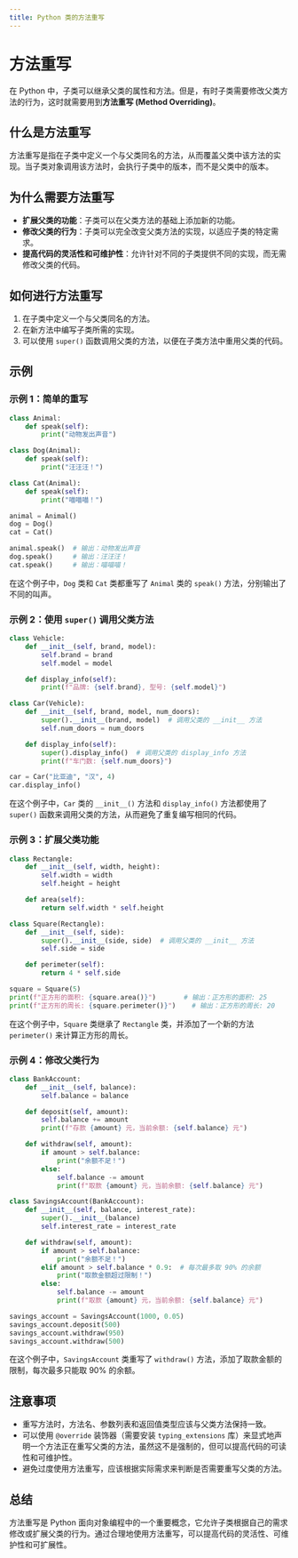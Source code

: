 ```yaml
---
title: Python 类的方法重写
---
```


# 方法重写

在 Python 中，子类可以继承父类的属性和方法。但是，有时子类需要修改父类方法的行为，这时就需要用到**方法重写 (Method Overriding)**。

## 什么是方法重写

方法重写是指在子类中定义一个与父类同名的方法，从而覆盖父类中该方法的实现。当子类对象调用该方法时，会执行子类中的版本，而不是父类中的版本。

## 为什么需要方法重写

- **扩展父类的功能**：子类可以在父类方法的基础上添加新的功能。
- **修改父类的行为**：子类可以完全改变父类方法的实现，以适应子类的特定需求。
- **提高代码的灵活性和可维护性**：允许针对不同的子类提供不同的实现，而无需修改父类的代码。

## 如何进行方法重写

1.  在子类中定义一个与父类同名的方法。
2.  在新方法中编写子类所需的实现。
3.  可以使用 `super()` 函数调用父类的方法，以便在子类方法中重用父类的代码。

## 示例

### 示例 1：简单的重写

```python
class Animal:
    def speak(self):
        print("动物发出声音")

class Dog(Animal):
    def speak(self):
        print("汪汪汪！")

class Cat(Animal):
    def speak(self):
        print("喵喵喵！")

animal = Animal()
dog = Dog()
cat = Cat()

animal.speak()  # 输出：动物发出声音
dog.speak()     # 输出：汪汪汪！
cat.speak()     # 输出：喵喵喵！
```

在这个例子中，`Dog` 类和 `Cat` 类都重写了 `Animal` 类的 `speak()` 方法，分别输出了不同的叫声。

### 示例 2：使用 `super()` 调用父类方法

```python
class Vehicle:
    def __init__(self, brand, model):
        self.brand = brand
        self.model = model

    def display_info(self):
        print(f"品牌: {self.brand}, 型号: {self.model}")

class Car(Vehicle):
    def __init__(self, brand, model, num_doors):
        super().__init__(brand, model)  # 调用父类的 __init__ 方法
        self.num_doors = num_doors

    def display_info(self):
        super().display_info()  # 调用父类的 display_info 方法
        print(f"车门数: {self.num_doors}")

car = Car("比亚迪", "汉", 4)
car.display_info()
```

在这个例子中，`Car` 类的 `__init__()` 方法和 `display_info()` 方法都使用了 `super()` 函数来调用父类的方法，从而避免了重复编写相同的代码。

### 示例 3：扩展父类功能

```python
class Rectangle:
    def __init__(self, width, height):
        self.width = width
        self.height = height

    def area(self):
        return self.width * self.height

class Square(Rectangle):
    def __init__(self, side):
        super().__init__(side, side)  # 调用父类的 __init__ 方法
        self.side = side

    def perimeter(self):
        return 4 * self.side

square = Square(5)
print(f"正方形的面积: {square.area()}")       # 输出：正方形的面积: 25
print(f"正方形的周长: {square.perimeter()}")    # 输出：正方形的周长: 20
```

在这个例子中，`Square` 类继承了 `Rectangle` 类，并添加了一个新的方法 `perimeter()` 来计算正方形的周长。

### 示例 4：修改父类行为

```python
class BankAccount:
    def __init__(self, balance):
        self.balance = balance

    def deposit(self, amount):
        self.balance += amount
        print(f"存款 {amount} 元，当前余额: {self.balance} 元")

    def withdraw(self, amount):
        if amount > self.balance:
            print("余额不足！")
        else:
            self.balance -= amount
            print(f"取款 {amount} 元，当前余额: {self.balance} 元")

class SavingsAccount(BankAccount):
    def __init__(self, balance, interest_rate):
        super().__init__(balance)
        self.interest_rate = interest_rate

    def withdraw(self, amount):
        if amount > self.balance:
            print("余额不足！")
        elif amount > self.balance * 0.9:  # 每次最多取 90% 的余额
            print("取款金额超过限制！")
        else:
            self.balance -= amount
            print(f"取款 {amount} 元，当前余额: {self.balance} 元")

savings_account = SavingsAccount(1000, 0.05)
savings_account.deposit(500)
savings_account.withdraw(950)
savings_account.withdraw(500)
```

在这个例子中，`SavingsAccount` 类重写了 `withdraw()` 方法，添加了取款金额的限制，每次最多只能取 90% 的余额。

## 注意事项

-   重写方法时，方法名、参数列表和返回值类型应该与父类方法保持一致。
-   可以使用 `@override` 装饰器（需要安装 `typing_extensions` 库）来显式地声明一个方法正在重写父类的方法，虽然这不是强制的，但可以提高代码的可读性和可维护性。
-   避免过度使用方法重写，应该根据实际需求来判断是否需要重写父类的方法。

## 总结

方法重写是 Python 面向对象编程中的一个重要概念，它允许子类根据自己的需求修改或扩展父类的行为。通过合理地使用方法重写，可以提高代码的灵活性、可维护性和可扩展性。

